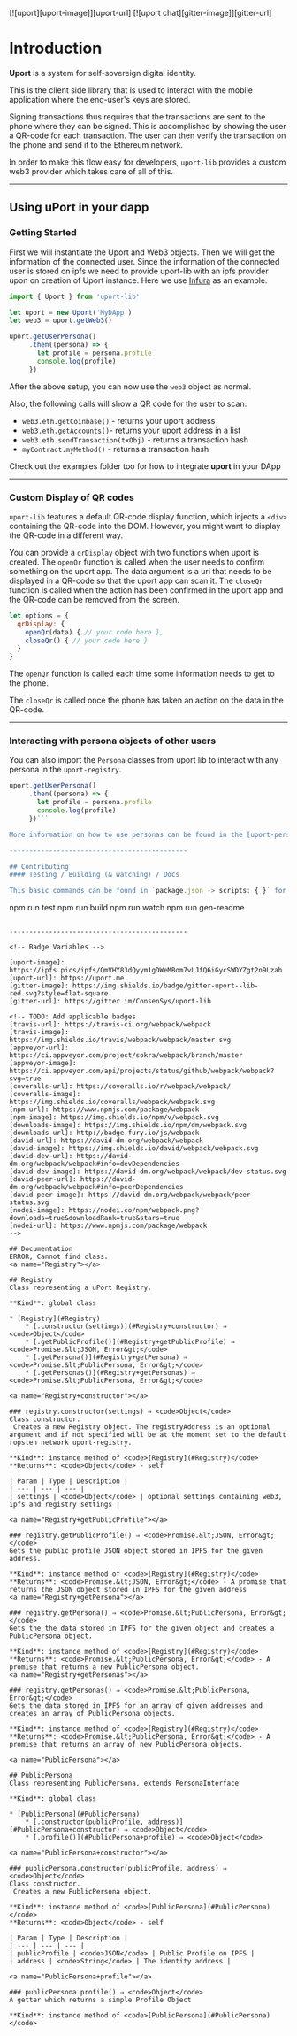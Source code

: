 [![uport][uport-image]][uport-url]
[![uport chat][gitter-image]][gitter-url]

<!--npm-->
<!--
  [![NPM version][npm-image]][npm-url]
  [![Downloads][downloads-image]][downloads-url]
  [![NPM][nodei-image]][nodei-url]
-->

<!--build-->
<!--
  [![Build Status][travis-image]][travis-url]
  [![Appveyor Status][appveyor-image]][appveyor-url]
  [![Coverage Status][coveralls-image]][coveralls-url]
-->

<!--dependencies-->
<!--
  [![Dependency Status][david-image]][david-url]
  [![devDependency Status][david-dev-image]][david-dev-url]
  [![peerDependency Status][david-peer-image]][david-peer-url]
-->

# Introduction

**Uport** is a system for self-sovereign digital identity.

This is the client side library that is used to interact with the mobile application where the end-user's keys are stored.

Signing transactions thus requires that the transactions are sent to the phone where they can be signed.
This is accomplished by showing the user a QR-code for each transaction.
The user can then verify the transaction on the phone and send it to the Ethereum network.

In order to make this flow easy for developers, `uport-lib` provides a custom web3 provider which takes care of all of this.

---------------------------------------------

## Using uPort in your dapp

### Getting Started
First we will instantiate the Uport and Web3 objects.
Then we will get the information of the connected user.
Since the information of the connected user is stored on ipfs we need to provide uport-lib with an ipfs provider upon on creation of Uport instance.
Here we use [Infura](https://infura.io/) as an example.

```js
import { Uport } from 'uport-lib'

let uport = new Uport('MyDApp')
let web3 = uport.getWeb3()

uport.getUserPersona()
     .then((persona) => {
       let profile = persona.profile
       console.log(profile)
     })
```

After the above setup, you can now use the `web3` object as normal.

Also, the following calls will show a QR code for the user to scan:

* `web3.eth.getCoinbase()` - returns your uport address
* `web3.eth.getAccounts()`- returns your uport address in a list
* `web3.eth.sendTransaction(txObj)` - returns a transaction hash
* `myContract.myMethod()` - returns a transaction hash

Check out the examples folder too for how to integrate **uport** in your DApp

---------------------------------------------

### Custom Display of QR codes

`uport-lib` features a default QR-code display function, which injects a `<div>` containing the QR-code into the DOM.
However, you might want to display the QR-code in a different way.

You can provide a `qrDisplay` object with two functions when uport is created.
The `openQr` function is called when the user needs to confirm something on the uport app.
The data argument is a uri that needs to be displayed in a QR-code so that the uport app can scan it.
The `closeQr` function is called when the action has been confirmed in the uport app and the QR-code can be removed from the screen.

```js
let options = {
  qrDisplay: {
    openQr(data) { // your code here },
    closeQr() { // your code here }
  }
}
```

The `openQr` function is called each time some information needs to get to the phone.

The `closeQr` is called once the phone has taken an action on the data in the QR-code.

---------------------------------------------

### Interacting with persona objects of other users

You can also import the `Persona` classes from uport lib to interact with any persona in the `uport-registry`.

```js
uport.getUserPersona()
     .then((persona) => {
       let profile = persona.profile
       console.log(profile)
     })```

More information on how to use personas can be found in the [uport-persona](https://github.com/ConsenSys/uport-persona) repo, or by reading the documentation below.

---------------------------------------------

## Contributing
#### Testing / Building (& watching) / Docs

This basic commands can be found in `package.json -> scripts: { }` for contributing to the library.

```
npm run test
npm run build
npm run watch
npm run gen-readme
```

---------------------------------------------

<!-- Badge Variables -->

[uport-image]: https://ipfs.pics/ipfs/QmVHY83dQyym1gDWeMBom7vLJfQ6iGycSWDYZgt2n9Lzah
[uport-url]: https://uport.me
[gitter-image]: https://img.shields.io/badge/gitter-uport--lib-red.svg?style=flat-square
[gitter-url]: https://gitter.im/ConsenSys/uport-lib

<!-- TODO: Add applicable badges
[travis-url]: https://travis-ci.org/webpack/webpack
[travis-image]: https://img.shields.io/travis/webpack/webpack/master.svg
[appveyor-url]: https://ci.appveyor.com/project/sokra/webpack/branch/master
[appveyor-image]: https://ci.appveyor.com/api/projects/status/github/webpack/webpack?svg=true
[coveralls-url]: https://coveralls.io/r/webpack/webpack/
[coveralls-image]: https://img.shields.io/coveralls/webpack/webpack.svg
[npm-url]: https://www.npmjs.com/package/webpack
[npm-image]: https://img.shields.io/npm/v/webpack.svg
[downloads-image]: https://img.shields.io/npm/dm/webpack.svg
[downloads-url]: http://badge.fury.io/js/webpack
[david-url]: https://david-dm.org/webpack/webpack
[david-image]: https://img.shields.io/david/webpack/webpack.svg
[david-dev-url]: https://david-dm.org/webpack/webpack#info=devDependencies
[david-dev-image]: https://david-dm.org/webpack/webpack/dev-status.svg
[david-peer-url]: https://david-dm.org/webpack/webpack#info=peerDependencies
[david-peer-image]: https://david-dm.org/webpack/webpack/peer-status.svg
[nodei-image]: https://nodei.co/npm/webpack.png?downloads=true&downloadRank=true&stars=true
[nodei-url]: https://www.npmjs.com/package/webpack
-->

## Documentation
ERROR, Cannot find class.
<a name="Registry"></a>

## Registry
Class representing a uPort Registry.

**Kind**: global class  

* [Registry](#Registry)
    * [.constructor(settings)](#Registry+constructor) ⇒ <code>Object</code>
    * [.getPublicProfile()](#Registry+getPublicProfile) ⇒ <code>Promise.&lt;JSON, Error&gt;</code>
    * [.getPersona()](#Registry+getPersona) ⇒ <code>Promise.&lt;PublicPersona, Error&gt;</code>
    * [.getPersonas()](#Registry+getPersonas) ⇒ <code>Promise.&lt;PublicPersona, Error&gt;</code>

<a name="Registry+constructor"></a>

### registry.constructor(settings) ⇒ <code>Object</code>
Class constructor.
 Creates a new Registry object. The registryAddress is an optional argument and if not specified will be at the moment set to the default ropsten network uport-registry.

**Kind**: instance method of <code>[Registry](#Registry)</code>  
**Returns**: <code>Object</code> - self  

| Param | Type | Description |
| --- | --- | --- |
| settings | <code>Object</code> | optional settings containing web3, ipfs and registry settings |

<a name="Registry+getPublicProfile"></a>

### registry.getPublicProfile() ⇒ <code>Promise.&lt;JSON, Error&gt;</code>
Gets the public profile JSON object stored in IPFS for the given address.

**Kind**: instance method of <code>[Registry](#Registry)</code>  
**Returns**: <code>Promise.&lt;JSON, Error&gt;</code> - A promise that returns the JSON object stored in IPFS for the given address  
<a name="Registry+getPersona"></a>

### registry.getPersona() ⇒ <code>Promise.&lt;PublicPersona, Error&gt;</code>
Gets the the data stored in IPFS for the given object and creates a PublicPersona object.

**Kind**: instance method of <code>[Registry](#Registry)</code>  
**Returns**: <code>Promise.&lt;PublicPersona, Error&gt;</code> - A promise that returns a new PublicPersona object.  
<a name="Registry+getPersonas"></a>

### registry.getPersonas() ⇒ <code>Promise.&lt;PublicPersona, Error&gt;</code>
Gets the data stored in IPFS for an array of given addresses and creates an array of PublicPersona objects.

**Kind**: instance method of <code>[Registry](#Registry)</code>  
**Returns**: <code>Promise.&lt;PublicPersona, Error&gt;</code> - A promise that returns an array of new PublicPersona objects.  

<a name="PublicPersona"></a>

## PublicPersona
Class representing PublicPersona, extends PersonaInterface

**Kind**: global class  

* [PublicPersona](#PublicPersona)
    * [.constructor(publicProfile, address)](#PublicPersona+constructor) ⇒ <code>Object</code>
    * [.profile()](#PublicPersona+profile) ⇒ <code>Object</code>

<a name="PublicPersona+constructor"></a>

### publicPersona.constructor(publicProfile, address) ⇒ <code>Object</code>
Class constructor.
 Creates a new PublicPersona object.

**Kind**: instance method of <code>[PublicPersona](#PublicPersona)</code>  
**Returns**: <code>Object</code> - self  

| Param | Type | Description |
| --- | --- | --- |
| publicProfile | <code>JSON</code> | Public Profile on IPFS |
| address | <code>String</code> | The identity address |

<a name="PublicPersona+profile"></a>

### publicPersona.profile() ⇒ <code>Object</code>
A getter which returns a simple Profile Object

**Kind**: instance method of <code>[PublicPersona](#PublicPersona)</code>  

